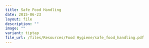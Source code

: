 ```yaml
---
title: Safe Food Handling
date: 2015-06-23
layout: file
description: ""
image: ""
variant: tiptap
file_url: /files/Resources/Food Hygiene/safe_food_handling.pdf
---
```

